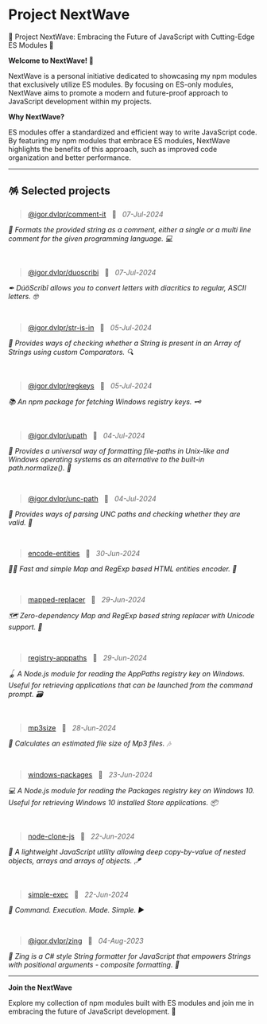 # Project NextWave

🌊 Project NextWave: Embracing the Future of JavaScript with Cutting-Edge ES Modules 🚀

**Welcome to NextWave! 🌊**

NextWave is a personal initiative dedicated to showcasing my npm modules that exclusively utilize ES modules. By focusing on ES-only modules, NextWave aims to promote a modern and future-proof approach to JavaScript development within my projects.

**Why NextWave?**

ES modules offer a standardized and efficient way to write JavaScript code. By featuring my npm modules that embrace ES modules, NextWave highlights the benefits of this approach, such as improved code organization and better performance.

---

## 🪅 Selected projects

> [@igor.dvlpr/comment-it](https://www.npmjs.com/package/@igor.dvlpr/comment-it) &nbsp; 📅 &nbsp; _07-Jul-2024_

_📜 Formats the provided string as a comment, either a single or a multi line comment for the given programming language. 💻_

<br>

> [@igor.dvlpr/duoscribi](https://www.npmjs.com/package/@igor.dvlpr/duoscribi) &nbsp; 📅 &nbsp; _07-Jul-2024_

_✒ DúöScríbî allows you to convert letters with diacritics to regular, ASCII letters. 🤓_

<br>

> [@igor.dvlpr/str-is-in](https://www.npmjs.com/package/@igor.dvlpr/str-is-in) &nbsp; 📅 &nbsp; _05-Jul-2024_

_🧵 Provides ways of checking whether a String is present in an Array of Strings using custom Comparators. 🔍_

<br>

> [@igor.dvlpr/regkeys](https://www.npmjs.com/package/@igor.dvlpr/regkeys) &nbsp; 📅 &nbsp; _05-Jul-2024_

_📚 An npm package for fetching Windows registry keys. 🗝_

<br>

> [@igor.dvlpr/upath](https://www.npmjs.com/package/@igor.dvlpr/upath) &nbsp; 📅 &nbsp; _04-Jul-2024_

_🎍 Provides a universal way of formatting file-paths in Unix-like and Windows operating systems as an alternative to the built-in path.normalize(). 🧬_

<br>

> [@igor.dvlpr/unc-path](https://www.npmjs.com/package/@igor.dvlpr/unc-path) &nbsp; 📅 &nbsp; _04-Jul-2024_

_🥽 Provides ways of parsing UNC paths and checking whether they are valid. 🎱_

<br>

> [encode-entities](https://www.npmjs.com/package/encode-entities) &nbsp; 📅 &nbsp; _30-Jun-2024_

_🏃‍♂️ Fast and simple Map and RegExp based HTML entities encoder. 🍁_

<br>

> [mapped-replacer](https://www.npmjs.com/package/mapped-replacer) &nbsp; 📅 &nbsp; _29-Jun-2024_

_🗺 Zero-dependency Map and RegExp based string replacer with Unicode support. 🍁_

<br>

> [registry-apppaths](https://www.npmjs.com/package/registry-apppaths) &nbsp; 📅 &nbsp; _29-Jun-2024_

_🪀 A Node.js module for reading the AppPaths registry key on Windows. Useful for retrieving applications that can be launched from the command prompt. 🗃_

<br>

> [mp3size](https://www.npmjs.com/package/mp3size) &nbsp; 📅 &nbsp; _28-Jun-2024_

_🧮 Calculates an estimated file size of Mp3 files. 🎶_

<br>

> [windows-packages](https://www.npmjs.com/package/windows-packages) &nbsp; 📅 &nbsp; _23-Jun-2024_

_💻 A Node.js module for reading the Packages registry key on Windows 10. Useful for retrieving Windows 10 installed Store applications. 📦_

<br>

> [node-clone-js](https://www.npmjs.com/package/node-clone-js) &nbsp; 📅 &nbsp; _22-Jun-2024_

_🧬 A lightweight JavaScript utility allowing deep copy-by-value of nested objects, arrays and arrays of objects. 🪁_

<br>

> [simple-exec](https://www.npmjs.com/package/simple-exec) &nbsp; 📅 &nbsp; _22-Jun-2024_

_🕺 Command. Execution. Made. Simple. ▶_

<br>

> [@igor.dvlpr/zing](https://www.npmjs.com/package/@igor.dvlpr/zing) &nbsp; 📅 &nbsp; _04-Aug-2023_

_🐌 Zing is a C# style String formatter for JavaScript that empowers Strings with positional arguments - composite formatting. 🚀_

---

**Join the NextWave**

Explore my collection of npm modules built with ES modules and join me in embracing the future of JavaScript development. 🌊
